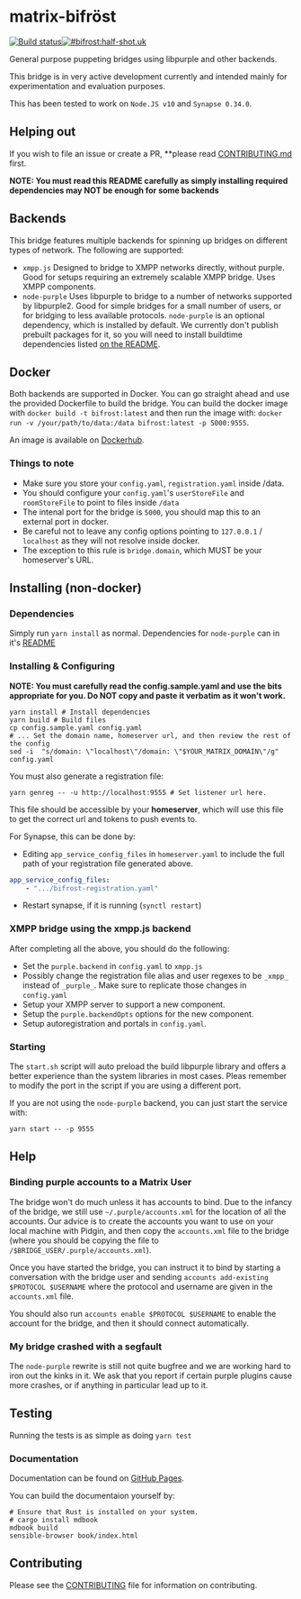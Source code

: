 # matrix-bifröst

[![Build status](https://badge.buildkite.com/36e28cac6177e2faad18f63099e5422b4a839d525560e38ed0.svg)](https://buildkite.com/matrix-dot-org/matrix-bifrost)[![#bifrost:half-shot.uk](https://img.shields.io/matrix/bifrost:half-shot.uk?server_fqdn=matrix.half-shot.uk&label=%23bifrost:half-shot.uk&logo=matrix)](https://matrix.to/#/#bifrost:half-shot.uk)

General purpose puppeting bridges using libpurple and other backends.

This bridge is in very active development currently and intended mainly for experimentation and evaluation purposes.

This has been tested to work on `Node.JS v10` and `Synapse 0.34.0`.

## Helping out

If you wish to file an issue or create a PR, **please read [CONTRIBUTING.md](./CONTRIBUTING.md) first.

**NOTE: You must read this README carefully as simply installing required dependencies may NOT be enough for some backends**

## Backends

This bridge features multiple backends for spinning up bridges on different types of network.
The following are supported:
* `xmpp.js`
    Designed to bridge to XMPP networks directly, without purple. Good for setups requiring an extremely scalable XMPP bridge. Uses XMPP components.
* `node-purple`
    Uses libpurple to bridge to a number of networks supported by libpurple2. Good for simple bridges for a small number of users, or for bridging to less available protocols.
    `node-purple` is an optional dependency, which is installed by default. We currently don't publish prebuilt packages for it, so you will need to install buildtime dependencies
    listed [on the README](https://github.com/matrix-org/node-purple).

## Docker

Both backends are supported in Docker. You can go straight ahead and use the provided Dockerfile
to build the bridge. You can build the docker image with `docker build -t bifrost:latest` and then
run the image with: `docker run -v /your/path/to/data:/data bifrost:latest -p 5000:9555`.

An image is available on [Dockerhub](https://hub.docker.com/r/matrixdotorg/matrix-bifrost).

### Things to note

- Make sure you store your `config.yaml`, `registration.yaml` inside /data.
- You should configure your `config.yaml`'s `userStoreFile` and `roomStoreFile` to point to files inside `/data`
- The intenal port for the bridge is `5000`, you should map this to an external port in docker.
- Be careful not to leave any config options pointing to `127.0.0.1` / `localhost` as they will not resolve inside docker.
 - The exception to this rule is `bridge.domain`, which MUST be your homeserver's URL.

## Installing (non-docker)

### Dependencies

Simply run `yarn install` as normal. Dependencies for `node-purple` can in it's [README](https://github.com/matrix-org/node-purple#node-purple)

### Installing & Configuring

**NOTE: You must carefully read the config.sample.yaml and use the bits appropriate for you. Do NOT copy and paste it verbatim as it won't work.**

```shell
yarn install # Install dependencies
yarn build # Build files
cp config.sample.yaml config.yaml
# ... Set the domain name, homeserver url, and then review the rest of the config
sed -i  "s/domain: \"localhost\"/domain: \"$YOUR_MATRIX_DOMAIN\"/g" config.yaml
```

You must also generate a registration file:

```shell
yarn genreg -- -u http://localhost:9555 # Set listener url here.
```

This file should be accessible by your **homeserver**, which will use this file to get the correct url and tokens to push events to.

For Synapse, this can be done by:

* Editing `app_service_config_files` in `homeserver.yaml` to include the full path of your registration file generated above.

```yaml
app_service_config_files: 
    - ".../bifrost-registration.yaml"
```

* Restart synapse, if it is running (`synctl restart`)


### XMPP bridge using the xmpp.js backend

After completing all the above, you should do the following:
* Set the `purple.backend` in `config.yaml` to `xmpp.js`
* Possibly change the registration file alias and user regexes
  to be `_xmpp_` instead of `_purple_`. Make sure to replicate those
  changes in `config.yaml`
* Setup your XMPP server to support a new component.
* Setup the `purple.backendOpts` options for the new component.
* Setup autoregistration and portals in `config.yaml`.

### Starting

The `start.sh` script will auto preload the build libpurple library and offers a better experience than the system libraries in most cases. Pleas remember to modify the port in the script if you are using a different port.

If you are not using the `node-purple` backend, you can just start the service with:

```shell
yarn start -- -p 9555
```

## Help

### Binding purple accounts to a Matrix User

The bridge won't do much unless it has accounts to bind. Due to the infancy of the bridge, we still use `~/.purple/accounts.xml`
for the location of all the accounts. Our advice is to create the accounts you want to use on your local machine with Pidgin, and
then copy the `accounts.xml` file to the bridge (where you should be copying the file to `/$BRIDGE_USER/.purple/accounts.xml`).

Once you have started the bridge, you can instruct it to bind by starting a conversation with the bridge user and
sending `accounts add-existing $PROTOCOL $USERNAME` where the protocol and username are given in the `accounts.xml` file.

You should also run `accounts enable $PROTOCOL $USERNAME` to enable the account for the bridge, and then it should connect automatically.

### My bridge crashed with a segfault

The `node-purple` rewrite is still not quite bugfree and we are working hard to iron out the kinks in it. We ask that you report
if certain purple plugins cause more crashes, or if anything in particular lead up to it.
## Testing

Running the tests is as simple as doing `yarn test`

### Documentation

Documentation can be found on [GitHub Pages](https://matrix-org.github.io/matrix-appservice-irc).

You can build the documentaion yourself by:
```
# Ensure that Rust is installed on your system.
# cargo install mdbook
mdbook build
sensible-browser book/index.html
```

## Contributing
Please see the [CONTRIBUTING](./CONTRIBUTING.md) file for information on contributing.

